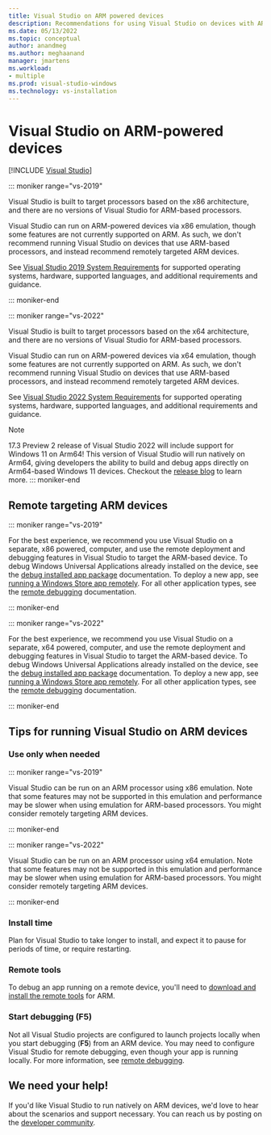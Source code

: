 ```yaml
---
title: Visual Studio on ARM powered devices
description: Recommendations for using Visual Studio on devices with ARM-based processors.
ms.date: 05/13/2022
ms.topic: conceptual
author: anandmeg
ms.author: meghaanand
manager: jmartens
ms.workload:
- multiple
ms.prod: visual-studio-windows
ms.technology: vs-installation
---
```

# Visual Studio on ARM-powered devices

 [!INCLUDE [Visual Studio](~/includes/applies-to-version/vs-windows-only.md)]

::: moniker range="vs-2019"

Visual Studio is built to target processors based on the x86 architecture, and there are no versions of Visual Studio for ARM-based processors.

Visual Studio can run on ARM-powered devices via x86 emulation, though some features are not currently supported on ARM. As such, we don't recommend running Visual Studio on devices that use ARM-based processors, and instead recommend remotely targeted ARM devices.

See [Visual Studio 2019 System Requirements](/visualstudio/releases/2019/system-requirements) for supported operating systems, hardware, supported languages, and additional requirements and guidance.

::: moniker-end

::: moniker range="vs-2022"

Visual Studio is built to target processors based on the x64 architecture, and there are no versions of Visual Studio for ARM-based processors.

Visual Studio can run on ARM-powered devices via x64 emulation, though some features are not currently supported on ARM. As such, we don't recommend running Visual Studio on devices that use ARM-based processors, and instead recommend remotely targeted ARM devices.

See [Visual Studio 2022 System Requirements](/visualstudio/releases/2022/system-requirements) for supported operating systems, hardware, supported languages, and additional requirements and guidance.

> [!NOTE]
> 17.3 Preview 2 release of Visual Studio 2022 will include support for Windows 11 on Arm64! This version of Visual Studio will run natively on Arm64, giving developers the ability to build and debug apps directly on Arm64-based Windows 11 devices. Checkout the [release blog](https://devblogs.microsoft.com/visualstudio/) to learn more.
::: moniker-end

## Remote targeting ARM devices

::: moniker range="vs-2019"

For the best experience, we recommend you use Visual Studio on a separate, x86 powered, computer, and use the remote deployment and debugging features in Visual Studio to target the ARM-based device. To debug Windows Universal Applications already installed on the device, see the [debug installed app package](../debugger/debug-installed-app-package.md) documentation. To deploy a new app, see [running a Windows Store app remotely](../debugger/run-windows-store-apps-on-a-remote-machine.md). For all other application types, see the [remote debugging](../debugger/remote-debugging.md) documentation.

::: moniker-end

::: moniker range="vs-2022"

For the best experience, we recommend you use Visual Studio on a separate, x64 powered, computer, and use the remote deployment and debugging features in Visual Studio to target the ARM-based device. To debug Windows Universal Applications already installed on the device, see the [debug installed app package](../debugger/debug-installed-app-package.md) documentation. To deploy a new app, see [running a Windows Store app remotely](../debugger/run-windows-store-apps-on-a-remote-machine.md). For all other application types, see the [remote debugging](../debugger/remote-debugging.md) documentation.

::: moniker-end

## Tips for running Visual Studio on ARM devices

### Use only when needed

::: moniker range="vs-2019"

Visual Studio can be run on an ARM processor using x86 emulation. Note that some features may not be supported in this emulation and performance may be slower when using emulation for ARM-based processors. You might consider remotely targeting ARM devices.

::: moniker-end

::: moniker range="vs-2022"

Visual Studio can be run on an ARM processor using x64 emulation. Note that some features may not be supported in this emulation and performance may be slower when using emulation for ARM-based processors. You might consider remotely targeting ARM devices.

::: moniker-end

### Install time
Plan for Visual Studio to take longer to install, and expect it to pause for periods of time, or require restarting.
 
### Remote tools
To debug an app running on a remote device, you'll need to [download and install the remote tools](../debugger/remote-debugging.md#download-and-install-the-remote-tools) for ARM.

### Start debugging (F5)
Not all Visual Studio projects are configured to launch projects locally when you start debugging (**F5**) from an ARM device. You may need to configure Visual Studio for remote debugging, even though your app is running locally. For more information, see [remote debugging](../debugger/remote-debugging.md).

## We need your help!
If you'd like Visual Studio to run natively on ARM devices, we'd love to hear about the scenarios and support necessary. You can reach us by posting on the [developer community](https://developercommunity.visualstudio.com/idea/1161018/native-arm-support-for-visual-studio.html).
